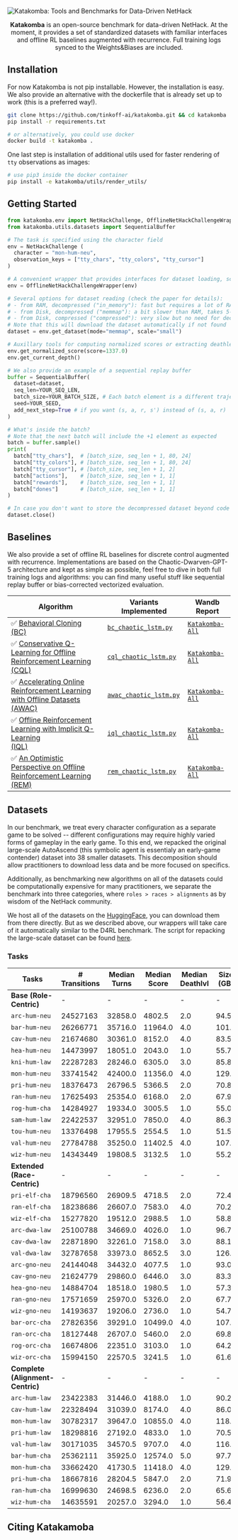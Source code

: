 ![Katakomba: Tools and Benchmarks for Data-Driven NetHack](katakomba.png)

<p align="center"><b>Katakomba</b> is an open-source benchmark for data-driven NetHack. At the moment, it provides a set of standardized datasets with familiar interfaces and offline RL baselines augmented with recurrence. Full training logs synced to the Weights&Biases are included.</p>

## Installation

For now Katakomba is not pip installable. However, the installation is easy. 
We also provide an alternative with the dockerfile that is already set up to work (this is a preferred way!).
```bash
git clone https://github.com/tinkoff-ai/katakomba.git && cd katakomba
pip install -r requirements.txt

# or alternatively, you could use docker
docker build -t katakomba .
```

One last step is installation of additional utils used for faster rendering of `tty` observations as images:
```bash
# use pip3 inside the docker container
pip install -e katakomba/utils/render_utils/
```

## Getting Started

```python
from katakomba.env import NetHackChallenge, OfflineNetHackChallengeWrapper
from katakomba.utils.datasets import SequentialBuffer

# The task is specified using the character field
env = NetHackChallenge (
  character = "mon-hum-neu",
  observation_keys = ["tty_chars", "tty_colors", "tty_cursor"]
)

# A convenient wrapper that provides interfaces for dataset loading, score normalization, and deathlevel extraction
env = OfflineNetHackChallengeWrapper(env)

# Several options for dataset reading (check the paper for details): 
# - from RAM, decompressed ("in_memory"): fast but requires a lot of RAM, takes 5-10 minutes for decompression first
# - from Disk, decompressed ("memmap"): a bit slower than RAM, takes 5-10 minutes for decompression first
# - from Disk, compressed ("compressed"): very slow but no need for decompression, useful for debugging
# Note that this will download the dataset automatically if not found
dataset = env.get_dataset(mode="memmap", scale="small")

# Auxillary tools for computing normalized scores or extracting deathlevels
env.get_normalized_score(score=1337.0)
env.get_current_depth()

# We also provide an example of a sequential replay buffer
buffer = SequentialBuffer(
  dataset=dataset,
  seq_len=YOUR_SEQ_LEN,
  batch_size=YOUR_BATCH_SIZE, # Each batch element is a different trajectory
  seed=YOUR_SEED,
  add_next_step=True # if you want (s, a, r, s') instead of (s, a, r)
)

# What's inside the batch?
# Note that the next batch will include the +1 element as expected
batch = buffer.sample()
print(
  batch["tty_chars"],  # [batch_size, seq_len + 1, 80, 24]
  batch["tty_colors"], # [batch_size, seq_len + 1, 80, 24]
  batch["tty_cursor"], # [batch_size, seq_len + 1, 2]
  batch["actions"],    # [batch_size, seq_len + 1, 1]
  batch["rewards"],    # [batch_size, seq_len + 1, 1]
  batch["dones"]       # [batch_size, seq_len + 1, 1]
)

# In case you don't want to store the decompressed dataset beyond code execution
dataset.close()
````


## Baselines

We also provide a set of offline RL baselines for discrete control augmented with recurrence. Implementations are based on the Chaotic-Dwarven-GPT-5 architecture and kept as simple as possible, feel free to dive in both full training logs and algorithms: you can find many useful stuff like sequential replay buffer or bias-corrected vectorized evaluation.

| Algorithm                                                                                                                       | Variants Implemented                               | Wandb Report |
|---------------------------------------------------------------------------------------------------------------------------------|----------------------------------------------------| ----------- |
| ✅ [Behavioral Cloning <br>(BC)](https://www.semanticscholar.org/paper/Cognitive-models-from-subcognitive-skills-Michie-Bain/d40aff59c9b0785e0d75765b0040430ffc377f2d)                                                                                                   | [`bc_chaotic_lstm.py`](algorithms/small_scale/bc_chaotic_lstm.py) |  [`Katakomba-All`](https://wandb.ai/tlab/NetHack/reports/-Offline-BC-Katakomba-All--Vmlldzo0NjA1OTI3)
| ✅ [Conservative Q-Learning for Offline Reinforcement Learning <br>(CQL)](https://arxiv.org/abs/2006.04779)                      | [`cql_chaotic_lstm.py`](algorithms/small_scale/cql_chaotic_lstm.py)                      | [`Katakomba-All`](https://wandb.ai/tlab/NetHack/reports/-Offline-CQL-Katakomba-All--Vmlldzo0NjEwOTU0)
| ✅ [Accelerating Online Reinforcement Learning with Offline Datasets <br>(AWAC)](https://arxiv.org/abs/2006.09359)               | [`awac_chaotic_lstm.py`](algorithms/small_scale/awac_chaotic_lstm.py)                    | [`Katakomba-All`](https://wandb.ai/tlab/NetHack/reports/-Offline-AWAC-Katakomba-All--Vmlldzo0NjEwNzQx)
| ✅ [Offline Reinforcement Learning with Implicit Q-Learning <br>(IQL)](https://arxiv.org/abs/2110.06169)                         | [`iql_chaotic_lstm.py`](algorithms/small_scale/iql_chaotic_lstm.py)                      | [`Katakomba-All`](https://wandb.ai/tlab/NetHack/reports/-Offline-IQL-Katakomba-All--Vmlldzo0NjEwNzQ4)
| ✅ [An Optimistic Perspective on Offline Reinforcement Learning <br>(REM)](https://arxiv.org/abs/1907.04543)                     | [`rem_chaotic_lstm.py`](algorithms/small_scale/rem_chaotic_lstm.py)                      | [`Katakomba-All`](https://wandb.ai/tlab/NetHack/reports/-Offline-REM-Katakomba-All--Vmlldzo0NjEwOTYw)

## Datasets

In our benchmark, we treat every character configuration as a separate game to be solved -- different configurations may require highly varied forms of gameplay in the early game. To this end, we repacked the original large-scale AutoAscend (this symbolic agent is essentialy an early-game contender) dataset into 38 smaller datasets. This decomposition should allow practitioners to download less data and be more focused on specifics. 

Additionally, as benchmarking new algorithms on all of the datasets could be computationally expensive for many practitioners, we separate the benchmark into three categories, where ```roles > races > alignments``` as by wisdom of the NetHack community. 

We host all of the datasets on the [HuggingFace](https://huggingface.co/datasets/Howuhh/katakomba/tree/main/data), you can download them from there directly. But as we described above, our wrappers will take care of it automatically similar to the D4RL benchmark. The script for repacking the large-scale dataset can be found [here](scripts/generate_small_dataset.py).

### Tasks

| **Tasks**                        | **# Transitions** | **Median Turns** | **Median Score** | **Median Deathlvl** | **Size (GB)** | **Compressed Size (GB)** |
|---------------------------------------|-------------------------|-----------------------|-----------------------|--------------------------|--------------------|-------------------------------|
| **Base (Role-Centric)**          | -                       | -                     | -                     | -                        | -                  | -                             |
| ```arc-hum-neu```               | 24527163                | 32858.0               | 4802.5                | 2.0                      | 94.5               | 1.3                           |
| ```bar-hum-neu```               | 26266771                | 35716.0               | 11964.0               | 4.0                      | 101.1              | 1.7                           |
| ```cav-hum-neu```               | 21674680                | 30361.0               | 8152.0                | 4.0                      | 83.5               | 1.3                           |
| ```hea-hum-neu```               | 14473997                | 18051.0               | 2043.0                | 1.0                      | 55.7               | 0.8                           |
| ```kni-hum-law```               | 22287283                | 28246.0               | 6305.0                | 3.0                      | 85.8               | 1.5                           |
| ```mon-hum-neu```               | 33741542                | 42400.0               | 11356.0               | 4.0                      | 129.9              | 2.1                           |
| ```pri-hum-neu```               | 18376473                | 26796.5               | 5366.5                | 2.0                      | 70.8               | 1.1                           |
| ```ran-hum-neu```               | 17625493                | 25354.0               | 6168.0                | 2.0                      | 67.9               | 1.0                           |
| ```rog-hum-cha```               | 14284927                | 19334.0               | 3005.5                | 1.0                      | 55.0               | 0.8                           |
| ```sam-hum-law```               | 22422537                | 32951.0               | 7850.0                | 4.0                      | 86.3               | 1.3                           |
| ```tou-hum-neu```               | 13376498                | 17955.5               | 2554.5                | 1.0                      | 51.5               | 0.8                           |
| ```val-hum-neu```               | 27784788                | 35250.0               | 11402.5               | 4.0                      | 107.0              | 1.8                           |
| ```wiz-hum-neu```               | 14343449                | 19808.5               | 3132.5                | 1.0                      | 55.2               | 0.8                           |
| **Extended (Race-Centric)**      | -                       | -                     | -                     | -                        | -                  | -                             |
| ```pri-elf-cha```               | 18796560                | 26909.5               | 4718.5                | 2.0                      | 72.4               | 1.1                           |
| ```ran-elf-cha```               | 18238686                | 26607.0               | 7583.0                | 4.0                      | 70.2               | 1.1                           |
| ```wiz-elf-cha```               | 15277820                | 19512.0               | 2988.5                | 1.0                      | 58.8               | 0.9                           |
| ```arc-dwa-law```               | 25100788                | 34669.0               | 4026.0                | 1.0                      | 96.7               | 1.5                           |
| ```cav-dwa-law```               | 22871890                | 32261.0               | 7158.0                | 3.0                      | 88.1               | 1.5                           |
| ```val-dwa-law```               | 32787658                | 33973.0               | 8652.5                | 3.0                      | 126.6              | 2.5                           |
| ```arc-gno-neu```               | 24144048                | 34432.0               | 4077.5                | 1.0                      | 93.0               | 1.4                           |
| ```cav-gno-neu```               | 21624779                | 29860.0               | 6446.0                | 3.0                      | 83.3               | 1.4                           |
| ```hea-gno-neu```               | 14884704                | 18518.0               | 1980.5                | 1.0                      | 57.3               | 0.9                           |
| ```ran-gno-neu```               | 17571659                | 25970.0               | 5326.0                | 2.0                      | 67.7               | 1.1                           |
| ```wiz-gno-neu```               | 14193637                | 19206.0               | 2736.0                | 1.0                      | 54.7               | 0.9                           |
| ```bar-orc-cha```               | 27826356                | 39291.0               | 10499.0               | 4.0                      | 107.2              | 1.8                           |
| ```ran-orc-cha```               | 18127448                | 26707.0               | 5460.0                | 2.0                      | 69.8               | 1.1                           |
| ```rog-orc-cha```               | 16674806                | 22351.0               | 3103.0                | 1.0                      | 64.2               | 1.0                           |
| ```wiz-orc-cha```               | 15994150                | 22570.5               | 3241.5                | 1.0                      | 61.6               | 1.0                           |
| **Complete (Alignment-Centric)** | -                       | -                     | -                     | -                        | -                  | -                             |
| ```arc-hum-law```               | 23422383                | 31446.0               | 4188.0                | 1.0                      | 90.2               | 1.3                           |
| ```cav-hum-law```               | 22328494                | 31039.0               | 8174.0                | 4.0                      | 86.0               | 1.3                           |
| ```mon-hum-law```               | 30782317                | 39647.0               | 10855.0               | 4.0                      | 118.5              | 1.9                           |
| ```pri-hum-law```               | 18298816                | 27192.0               | 4833.0                | 1.0                      | 70.5               | 1.1                           |
| ```val-hum-law```               | 30171035                | 34570.5               | 9707.0                | 4.0                      | 116.2              | 2.1                           |
| ```bar-hum-cha```               | 25362111                | 35925.0               | 12574.0               | 5.0                      | 97.7               | 1.6                           |
| ```mon-hum-cha```               | 33662420                | 41730.5               | 11418.0               | 4.0                      | 129.6              | 2.1                           |
| ```pri-hum-cha```               | 18667816                | 28204.5               | 5847.0                | 2.0                      | 71.9               | 1.1                           |
| ```ran-hum-cha```               | 16999630                | 24698.5               | 6236.0                | 2.0                      | 65.6               | 1.0                           |
| ```wiz-hum-cha```               | 14635591                | 20257.0               | 3294.0                | 1.0                      | 56.4               | 0.9                           |

## Citing Katakamoba
```bibtex

```
